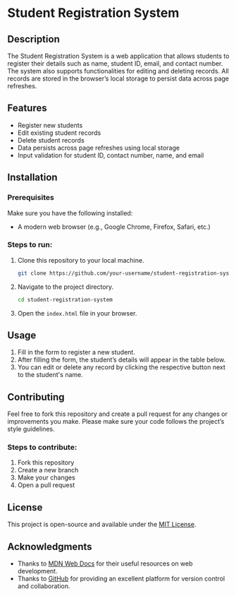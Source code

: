 # Student Registration System

## Description
The Student Registration System is a web application that allows students to register their details such as name, student ID, email, and contact number. The system also supports functionalities for editing and deleting records. All records are stored in the browser’s local storage to persist data across page refreshes.

## Features
- Register new students
- Edit existing student records
- Delete student records
- Data persists across page refreshes using local storage
- Input validation for student ID, contact number, name, and email

## Installation

### Prerequisites
Make sure you have the following installed:
- A modern web browser (e.g., Google Chrome, Firefox, Safari, etc.)

### Steps to run:
1. Clone this repository to your local machine.
    ```bash
    git clone https://github.com/your-username/student-registration-system.git
    ```
2. Navigate to the project directory.
    ```bash
    cd student-registration-system
    ```
3. Open the `index.html` file in your browser.

## Usage
1. Fill in the form to register a new student.
2. After filling the form, the student’s details will appear in the table below.
3. You can edit or delete any record by clicking the respective button next to the student's name.

## Contributing
Feel free to fork this repository and create a pull request for any changes or improvements you make. Please make sure your code follows the project’s style guidelines.

### Steps to contribute:
1. Fork this repository
2. Create a new branch
3. Make your changes
4. Open a pull request

## License
This project is open-source and available under the [MIT License](LICENSE).

## Acknowledgments
- Thanks to [MDN Web Docs](https://developer.mozilla.org) for their useful resources on web development.
- Thanks to [GitHub](https://github.com) for providing an excellent platform for version control and collaboration.
